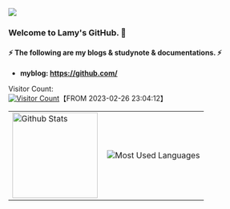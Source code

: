 ![](http://agou-images.oss-cn-qingdao.aliyuncs.com/BaseIMG/87847438-4eb0e980-c913-11ea-9916-180535186a13.png)

### Welcome to Lamy's GitHub. 👋

#### ⚡ The following are my blogs & studynote & documentations. ⚡ 

- **myblog: https://github.com/**

<!--
**Lamy9813/Lamy9813** is a ✨ _special_ ✨ repository because its `README.md` (this file) appears on your GitHub profile.

Here are some ideas to get you started:

- 🔭 I’m currently working on ...
- 🌱 I’m currently learning ...
- 👯 I’m looking to collaborate on ...
- 🤔 I’m looking for help with ...
- 💬 Ask me about ...
- 📫 How to reach me: ...
- 😄 Pronouns: ...
- ⚡ Fun fact: ...
-->

Visitor Count:   
[![Visitor Count](https://profile-counter.glitch.me/lamy9813/count.svg)](#)【FROM 2023-02-26 23:04:12】 
 	
<table><tr>
<td><img height="170" align="left" src="https://github-readme-stats.vercel.app/api?username=lamy9813&show_icons=true&bg_color=000000&title_color=00FF00&icon_color=FFFF00&text_color=00FF00&hide_border=true" alt="Github Stats" /></td>
<td><img src="https://github-readme-stats.vercel.app/api/top-langs/?username=lamy9813&layout=compact&show_icons=true&bg_color=000000&border_color=302d41&title_color=00FF00&text_color=00FF00&icon_color=c9cbff&langs_count=6" alt="Most Used Languages" /></td>
</tr></table>



